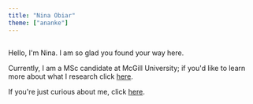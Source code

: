 ```yaml
---
title: "Nina Obiar"
theme: ["ananke"]
---
```


##
Hello, I'm Nina. I am so glad you found your way here. 

Currently, I am a MSc candidate at McGill University; if you'd like to learn more about what I research click [here](https://ninaobiar.github.io/en/research/). 

If you're just curious about me, click [here](https://ninaobiar.github.io/en/about/). 
